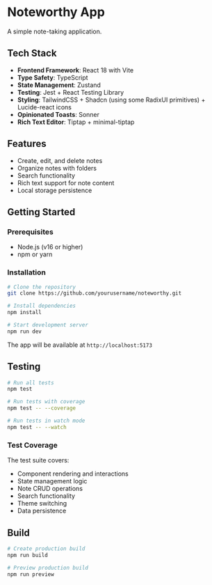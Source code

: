 # Noteworthy App

A simple note-taking application.

## Tech Stack

- **Frontend Framework**: React 18 with Vite
- **Type Safety**: TypeScript
- **State Management**: Zustand
- **Testing**: Jest + React Testing Library
- **Styling**: TailwindCSS + Shadcn (using some RadixUI primitives) + Lucide-react icons
- **Opinionated Toasts**: Sonner
- **Rich Text Editor**: Tiptap + minimal-tiptap

## Features

- Create, edit, and delete notes
- Organize notes with folders
- Search functionality
- Rich text support for note content
- Local storage persistence

## Getting Started

### Prerequisites

- Node.js (v16 or higher)
- npm or yarn

### Installation

```bash
# Clone the repository
git clone https://github.com/yourusername/noteworthy.git

# Install dependencies
npm install

# Start development server
npm run dev
```

The app will be available at `http://localhost:5173`

## Testing

```bash
# Run all tests
npm test

# Run tests with coverage
npm test -- --coverage

# Run tests in watch mode
npm test -- --watch
```

### Test Coverage

The test suite covers:

- Component rendering and interactions
- State management logic
- Note CRUD operations
- Search functionality
- Theme switching
- Data persistence

## Build

```bash
# Create production build
npm run build

# Preview production build
npm run preview
```
